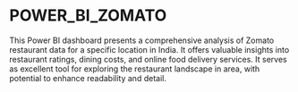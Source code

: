 # POWER_BI_ZOMATO
 This Power BI dashboard presents a comprehensive analysis of Zomato restaurant data for a specific location in India. It offers valuable insights into restaurant ratings, dining costs, and online food delivery services. It serves as excellent tool for exploring the restaurant landscape in area, with potential to enhance readability and detail.
